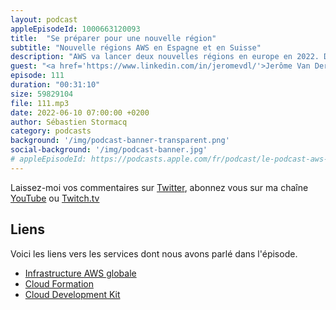 ```yaml
---
layout: podcast
appleEpisodeId: 1000663120093
title:  "Se préparer pour une nouvelle région"
subtitle: "Nouvelle régions AWS en Espagne et en Suisse"
description: "AWS va lancer deux nouvelles régions en europe en 2022. Dans cet épisode, nous expiquons ce qu'est une région, une zone de disponibilité et pourquoi choisir de déployer sur telle ou telle région.  Nous parlons aussi des principaux outils qui permettent de gérer votre infrastructure comme du code (Cloud Development Kit) et les points auxquels vous devrez porter votre attention avant de déployer votre infrastructure sur une nouvelle région."
guest: "<a href='https://www.linkedin.com/in/jeromevdl/'>Jerôme Van Der Linden</a>, Specialist Solution Architect Builder, AWS."
episode: 111
duration: "00:31:10"
size: 59829104
file: 111.mp3
date: 2022-06-10 07:00:00 +0200   
author: Sébastien Stormacq
category: podcasts
background: '/img/podcast-banner-transparent.png'
social-background: '/img/podcast-banner.jpg'
# appleEpisodeId: https://podcasts.apple.com/fr/podcast/le-podcast-aws-en-français/id1452118442
---
```


Laissez-moi vos commentaires sur [Twitter](https://twitter.com/sebsto), abonnez vous sur ma chaîne [YouTube](https://www.youtube.com/sebsto) ou [Twitch.tv](https://www.twitch.tv/sebAWS)

## Liens

Voici les liens vers les services dont nous avons parlé dans l'épisode.

- [Infrastructure AWS globale](https://aws.amazon.com/about-aws/global-infrastructure/)
- [Cloud Formation](https://aws.amazon.com/cloudformation)
- [Cloud Development Kit](https://github.com/aws/aws-cdk)
